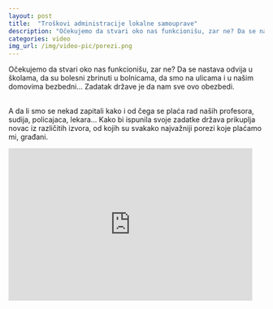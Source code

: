 ```yaml
---
layout: post
title:  "Troškovi administracije lokalne samouprave"
description: "Očekujemo da stvari oko nas funkcionišu, zar ne? Da se nastava odvija u školama, da su bolesni zbrinuti u bolnicama, da smo na ulicama i u našim domovima bezbedni… Zadatak  države je da nam sve ovo obezbedi. A da li smo se nekad zapitali kako i od čega se plaća rad naših profesora, sudija, policajaca, lekara…"
categories: video
img_url: /img/video-pic/porezi.png
---
```

<div class="justify">
Očekujemo da stvari oko nas funkcionišu, zar ne? Da se nastava odvija u školama, da su bolesni zbrinuti u bolnicama, da smo na ulicama i u našim domovima bezbedni… Zadatak  države je da nam sve ovo obezbedi.<br/><br/>

A da li smo se nekad zapitali kako i od čega se plaća rad naših profesora, sudija, policajaca, lekara… Kako bi ispunila svoje zadatke država prikuplja novac iz različitih izvora, od kojih su svakako najvažniji porezi koje plaćamo mi, građani.<br/></div>

<iframe width="480" height="300" src="https://www.youtube.com/embed/Yi2Hs4PIJd8" frameborder="0" allowfullscreen></iframe>